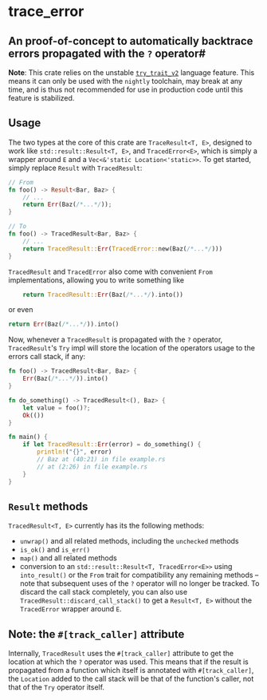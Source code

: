 # trace_error
## An proof-of-concept to automatically backtrace errors propagated with the `?` operator#
**Note**: This crate relies on the unstable [`try_trait_v2`](https://rust-lang.github.io/rfcs/3058-try-trait-v2.html) language feature. This means it can only be used with the `nightly` toolchain, may break at any time, and is thus not recommended for use in production code until this feature is stabilized.

## Usage 

The two types at the core of this crate are `TraceResult<T, E>`, designed to work like `std::result::Result<T, E>`, and `TracedError<E>`, which is simply a wrapper around `E` and a `Vec<&'static Location<'static>>`. To get started, simply replace `Result` with `TracedResult`:

```rust
// From
fn foo() -> Result<Bar, Baz> {
    // ...
    return Err(Baz(/*...*/));
}

// To
fn foo() -> TracedResult<Bar, Baz> {
    // ...
    return TracedResult::Err(TracedError::new(Baz(/*...*/)))
}
```

`TracedResult` and `TracedError` also come with convenient `From` implementations, allowing you to write something like 
```rust
    return TracedResult::Err(Baz(/*...*/).into()) 
```
or even 
```rust
return Err(Baz(/*...*/)).into() 
```

Now, whenever a `TracedResult` is propagated with the `?` operator, `TracedResult`'s `Try` impl will store the location of the operators usage to the errors call stack, if any:

```rust
fn foo() -> TracedResult<Bar, Baz> {
    Err(Baz(/*...*/)).into()
}

fn do_something() -> TracedResult<(), Baz> {
    let value = foo()?; 
    Ok(())
}

fn main() {
    if let TracedResult::Err(error) = do_something() {
        println!("{}", error) 
        // Baz at (40:21) in file example.rs
        // at (2:26) in file example.rs
    }
}

```

## `Result` methods
`TracedResult<T, E>` currently has its the following methods:
- `unwrap()` and all related methods, including the `unchecked` methods
- `is_ok()` and `is_err()` 
- `map()` and all related methods
- conversion to an `std::result::Result<T, TracedError<E>>` using `into_result()` or the `From` trait for compatibility any remaining methods – note that subsequent uses of the `?` operator will no longer be tracked. To discard the call stack completely, you can also use `TracedResult::discard_call_stack()` to get a `Result<T, E>` without the `TracedError` wrapper around `E`.

## Note: the `#[track_caller]` attribute
Internally, `TracedResult` uses the `#[track_caller]` attribute to get the location at which the `?` operator was used. This means that if the result is propagated from a function which itself is annotated with `#[track_caller]`, the `Location` added to the call stack will be that of the function's caller, not that of the `Try` operator itself.